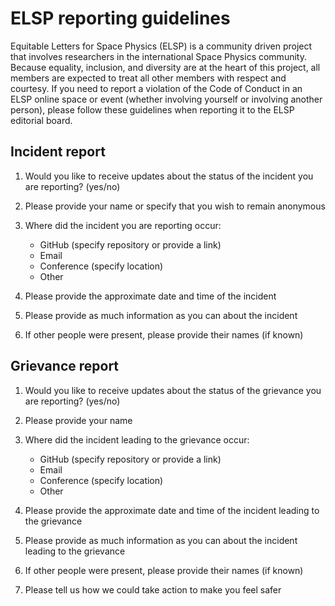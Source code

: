 # ELSP reporting guidelines

Equitable Letters for Space Physics (ELSP) is a community driven project that
involves researchers in the international Space Physics community.  Because
equality, inclusion, and diversity are at the heart of this project, all members
are expected to treat all other members with respect and courtesy.  If you need
to report a violation of the Code of Conduct in an ELSP online space or event
(whether involving yourself or involving another person), please follow these
guidelines when reporting it to the ELSP editorial board.

## Incident report

1. Would you like to receive updates about the status of the incident you are
   reporting? (yes/no)

2. Please provide your name or specify that you wish to remain anonymous

3. Where did the incident you are reporting occur:
   - GitHub (specify repository or provide a link)
   - Email
   - Conference (specify location)
   - Other

4. Please provide the approximate date and time of the incident

5. Please provide as much information as you can about the incident

6. If other people were present, please provide their names (if known)

## Grievance report

1. Would you like to receive updates about the status of the grievance you are
   reporting? (yes/no)

2. Please provide your name

3. Where did the incident leading to the grievance occur:
   - GitHub (specify repository or provide a link)
   - Email
   - Conference (specify location)
   - Other

4. Please provide the approximate date and time of the incident leading to the
   grievance

5. Please provide as much information as you can about the incident leading to
   the grievance

6. If other people were present, please provide their names (if known)

7. Please tell us how we could take action to make you feel safer
